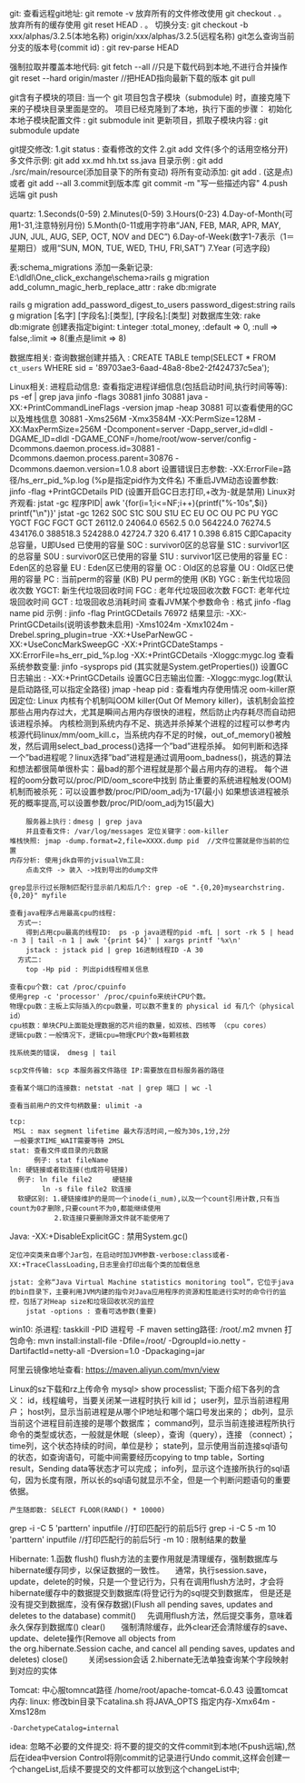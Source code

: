 git:
 查看远程git地址: git remote -v
 放弃所有的文件修改使用 git checkout . 。
 放弃所有的缓存使用 git reset HEAD . 。
 切换分支:	git checkout -b xxx/alphas/3.2.5(本地名称) origin/xxx/alphas/3.2.5(远程名称)
 git怎么查询当前分支的版本号(commit id) : git rev-parse HEAD

 强制拉取并覆盖本地代码:
	git fetch --all					//只是下载代码到本地,不进行合并操作
	git reset --hard origin/master  //把HEAD指向最新下载的版本
	git pull

 git含有子模块的项目:
	当一个 git 项目包含子模块（submodule) 时，直接克隆下来的子模块目录里面是空的。
	项目已经克隆到了本地，执行下面的步骤：
	  初始化本地子模块配置文件 : git submodule init
	  更新项目，抓取子模块内容 : git submodule update

 git提交修改:
    1.git status : 查看修改的文件
    2.git add 文件(多个的话用空格分开)
      多文件示例: git add xx.md hh.txt ss.java
      目录示例  : git add ./src/main/resource(添加目录下的所有变动)
      将所有变动添加: git add . (这是点)或者 git add --all
    3.commit到版本库
      git commit -m "写一些描述内容"
    4.push远端
      git push


quartz:
	1.Seconds(0-59)
	2.Minutes(0-59)
	3.Hours(0-23)
	4.Day-of-Month(可用1-31,注意特别月份)
	5.Month(0-11或用字符串“JAN, FEB, MAR, APR, MAY, JUN, JUL, AUG, SEP, OCT, NOV and DEC”)
	6.Day-of-Week(数字1-7表示（1＝星期日）或用“SUN, MON, TUE, WED, THU, FRI,SAT”)
	7.Year (可选字段)

 表:schema_migrations
 添加一条新记录: E:\dldl\One_click_exchange\schema>rails g migration add_column_magic_herb_replace_attr
 : rake db:migrate

 rails g migration add_password_digest_to_users password_digest:string
 rails g migration [名字] [字段名]:[类型], [字段名]:[类型]
 对数据库生效: rake db:migrate
 创建表指定bigint:
	t.integer :total_money, :default => 0, :null => false,:limit => 8(重点是limit => 8)

 数据库相关:
	查询数据创建并插入 :  CREATE TABLE temp(SELECT * FROM `ct_users` WHERE sid = '89703ae3-6aad-48a8-8be2-2f424737c5ea');

 Linux相关:
	进程启动信息:
	查看指定进程详细信息(包括启动时间,执行时间等等): ps -ef | grep java
	jinfo -flags 30881
		jinfo 30881
		java -XX:+PrintCommandLineFlags -version
		jmap -heap 30881   可以查看使用的GC以及堆栈信息
		30881  -Xms256M -Xmx3584M -XX:PermSize=128M -XX:MaxPermSize=256M
		-Dcomponent=server
		-Dapp_server_id=dldl
		-DGAME_ID=dldl -DGAME_CONF=/home/root/wow-server/config
		-Dcommons.daemon.process.id=30881
		-Dcommons.daemon.process.parent=30876
		-Dcommons.daemon.version=1.0.8 abort
			设置错误日志参数:	-XX:ErrorFile=路径/hs_err_pid_%p.log (%p是指定pid作为文件名)
	不重启JVM动态设置参数: jinfo -flag +PrintGCDetails PID (设置开启GC日志打印,+改为-就是禁用)
	Linux对齐观看: jstat -gc 程序PID| awk '{for(i=1;i<=NF;i++){printf("%-10s",$i)} printf("\n")}'
	jstat -gc 1262
     S0C    S1C     S0U     S1U   EC       EU        OC         OU        PC       PU         YGC    YGCT    FGC    FGCT     GCT
    26112.0 24064.0 6562.5  0.0   564224.0 76274.5   434176.0   388518.3  524288.0 42724.7    320    6.417   1      0.398    6.815
        C即Capacity 总容量，U即Used 已使用的容量
        S0C :   survivor0区的总容量
        S1C :   survivor1区的总容量
        S0U :   survivor0区已使用的容量
        S1U :   survivor1区已使用的容量
        EC :    Eden区的总容量
        EU :    Eden区已使用的容量
        OC :    Old区的总容量
        OU :    Old区已使用的容量
        PC :   当前perm的容量 (KB)
        PU perm的使用 (KB)
        YGC :  新生代垃圾回收次数
        YGCT:  新生代垃圾回收时间
        FGC :  老年代垃圾回收次数
        FGCT:  老年代垃圾回收时间
        GCT :  垃圾回收总消耗时间
	查看JVM某个参数命令 : 格式 jinfo -flag name pid
		示例 	: 	jinfo -flag PrintGCDetails 76972
		结果显示:	-XX:-PrintGCDetails(说明该参数未启用)
		-Xms1024m -Xmx1024m -Drebel.spring_plugin=true -XX:+UseParNewGC -XX:+UseConcMarkSweepGC -XX:+PrintGCDateStamps -XX:ErrorFile=hs_err_pid_%p.log -XX:+PrintGCDetails -Xloggc:mygc.log
	查看系统参数变量: jinfo -sysprops pid (其实就是System.getProperties())
	设置GC日志输出	: -XX:+PrintGCDetails
	设置GC日志输出位置: -Xloggc:mygc.log(默认是启动路径,可以指定全路径)
	jmap -heap pid : 查看堆内存使用情况
	oom-killer原因定位:
		Linux 内核有个机制叫OOM killer(Out Of Memory killer)，该机制会监控那些占用内存过大，尤其是瞬间占用内存很快的进程，然后防止内存耗尽而自动把该进程杀掉。
		内核检测到系统内存不足、挑选并杀掉某个进程的过程可以参考内核源代码linux/mm/oom_kill.c，当系统内存不足的时候，out_of_memory()被触发，然后调用select_bad_process()选择一个”bad”进程杀掉。
		如何判断和选择一个”bad进程呢？linux选择”bad”进程是通过调用oom_badness()，挑选的算法和想法都很简单很朴实：最bad的那个进程就是那个最占用内存的进程。
		每个进程的oom分数可以/proc/PID/oom_score中找到
		防止重要的系统进程触发(OOM)机制而被杀死：可以设置参数/proc/PID/oom_adj为-17(最小)
		如果想该进程被杀死的概率提高,可以设置参数/proc/PID/oom_adj为15(最大)

		服务器上执行：dmesg | grep java
		并且查看文件: /var/log/messages 定位关键字：oom-killer
	堆栈快照: jmap -dump.format=2,file=XXXX.dump pid  //文件位置就是你当前的位置
	内存分析: 使用jdk自带的jvisualVm工具:
		点击文件 -> 装入 ->找到导出的dump文件

	grep显示行过长限制匹配行显示前几和后几个: grep -oE ".{0,20}mysearchstring.{0,20}" myfile

	查看java程序占用最高cpu的线程:
	  方式一:
		得到占用cpu最高的线程ID:  ps -p java进程的pid -mfL | sort -rk 5 | head -n 3 | tail -n 1 | awk '{print $4}' | xargs printf '%x\n'
		jstack : jstack pid | grep 16进制线程ID -A 30
	  方式二:
	    top -Hp pid : 列出pid线程相关信息

	查看cpu个数: cat /proc/cpuinfo
	使用grep -c 'processor' /proc/cpuinfo来统计CPU个数。
	物理cpu数：主板上实际插入的cpu数量，可以数不重复的 physical id 有几个（physical id）
	cpu核数：单块CPU上面能处理数据的芯片组的数量，如双核、四核等 （cpu cores）
	逻辑cpu数：一般情况下，逻辑cpu=物理CPU个数×每颗核数

	找系统类的错误， dmesg | tail

	scp文件传输: scp 本服务器文件路径 IP:需要放在目标服务器的路径

	查看某个端口的连接数: netstat -nat | grep 端口 | wc -l

	查看当前用户的文件句柄数量: ulimit -a

	tcp:
	 MSL : max segment lifetime 最大存活时间,一般为30s,1分,2分
	 一般要求TIME_WAIT需要等待 2MSL
    stat: 查看文件或目录的元数据
          例子: stat fileName
    ln: 硬链接或者软连接(也成符号链接)      
      例子: ln file file2     硬链接 
            ln -s file file2 软连接
      软硬区别: 1.硬链接维护的是同一个inode(i_num),以及一个count引用计数,只有当count为0才删除,只要count不为0,都能继续使用
               2.软连接只要删除源文件就不能使用了      
Java:
    -XX:+DisableExplicitGC : 禁用System.gc()

    定位冲突类来自哪个Jar包，在启动时加JVM参数-verbose:class或者-XX:+TraceClassLoading,日志里会打印出每个类的加载信息

    jstat: 全称“Java Virtual Machine statistics monitoring tool”，它位于java的bin目录下，主要利用JVM内建的指令对Java应用程序的资源和性能进行实时的命令行的监控，包括了对Heap size和垃圾回收状况的监控
        jstat -options : 查看可选参数(重要)


 win10:
	杀进程: taskkill -PID 进程号 -F
 maven setting路径: /root/.m2
 mvnen 打包命令: mvn install:install-file   -Dfile=/root/  -DgroupId=io.netty  -DartifactId=netty-all -Dversion=1.0  -Dpackaging=jar

 阿里云镜像地址查看: https://maven.aliyun.com/mvn/view


 Linux的sz下载和rz上传命令
 mysql> show processlist;
	下面介绍下各列的含义：
	id，线程编号，当要关闭某一进程时执行 kill id；
	user列，显示当前进程用户；
	host列，显示当前进程是从哪个IP地址和哪个端口号发出来的；
	db列，显示当前这个进程目前连接的是哪个数据库；
	command列，显示当前连接进程所执行命令的类型或状态，一般就是休眠（sleep），查询（query），连接 （connect）；
	time列，这个状态持续的时间，单位是秒；
	state列，显示使用当前连接sql语句的状态，如查询语句，可能中间需要经历copying to tmp table，Sorting result，Sending data等状态才可以完成；
	info列，显示这个连接所执行的sql语句，因为长度有限，所以长的sql语句就显示不全，但是一个判断问题语句的重要依据。

    产生随即数: SELECT FLOOR(RAND() * 10000)

grep -i -C 5 'parttern' inputfile //打印匹配行的前后5行
grep -i -C 5 -m 10 'parttern' inputfile //打印匹配行的前后5行 -m 10 : 限制结果的数量


Hibernate:
  1.函数
   flush()
   	flush方法的主要作用就是清理缓存，强制数据库与hibernate缓存同步，以保证数据的一致性。
       通常，执行session.save，update，delete的时候，只是一个登记行为，只有在调用flush方法时，才会将hibernate缓存中的数据提交到数据库(将登记行为的sql提交到数据库，
   	但是还是没有提交到数据库，没有保存数据)(Flush all pending saves, updates and deletes to the database)
   commit()
       先调用flush方法，然后提交事务，意味着永久保存到数据库()
   clear()
         强制清除缓存，此外clear还会清除缓存的save、update、delete操作(Remove all objects from the org.hibernate.Session cache, and cancel all pending saves, updates and deletes)
   close()
        关闭session会话
  2.hibernate无法单独查询某个字段映射到对应的实体

Tomcat:
	中心服tomncat路径 /home/root/apache-tomcat-6.0.43
	设置tomcat内存: linux: 修改bin目录下catalina.sh 将JAVA_OPTS 指定内存-Xmx64m -Xms128m

	-DarchetypeCatalog=internal

idea:
	忽略不必要的文件提交: 将不要的提交的文件commit到本地(不push远端),然后在idea中version Control将刚commit的记录进行Undo commit,这样会创建一个changeList,后续不要提交的文件都可以放到这个changeList中;



